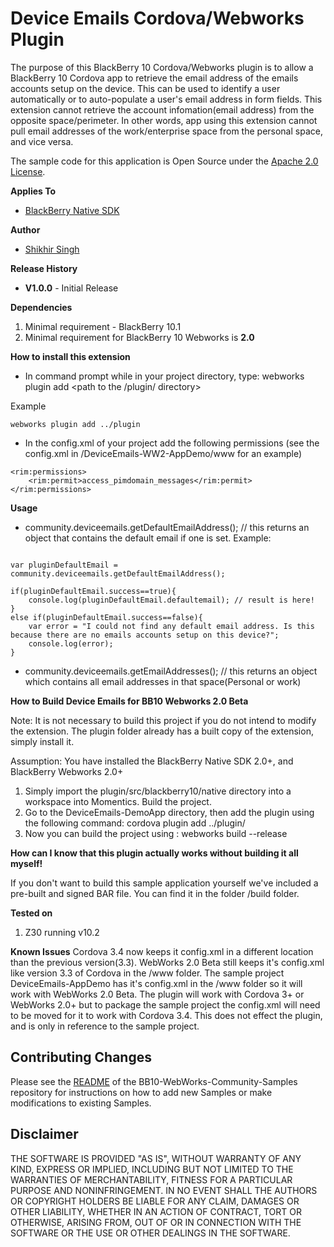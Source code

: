 # Device Emails Cordova/Webworks Plugin

The purpose of this BlackBerry 10 Cordova/Webworks plugin is to allow a BlackBerry 10 Cordova app to retrieve 
the email address of the emails accounts setup on the device. This can be used to identify a user automatically or to 
auto-populate a user's email address in form fields. This extension cannot retrieve the account infomation(email address)
from the opposite space/perimeter. In other words, app using this extension cannot pull email addresses of the
work/enterprise space from the personal space, and vice versa. 

The sample code for this application is Open Source under the [Apache 2.0 License](http://www.apache.org/licenses/LICENSE-2.0.html).

**Applies To**

* [BlackBerry Native SDK](http://developer.blackberry.com/native/)

**Author** 

* [Shikhir Singh](http://code.shikhir.com/)


**Release History**

* **V1.0.0** - Initial Release

**Dependencies**

1. Minimal requirement - BlackBerry 10.1
2. Minimal requirement for BlackBerry 10 Webworks is **2.0**


**How to install this extension**

* In command prompt while in your project directory, type: webworks plugin add <path to the /plugin/ directory>

Example
```
webworks plugin add ../plugin
```
* In the config.xml of your project add the following permissions (see the config.xml in /DeviceEmails-WW2-AppDemo/www for an example)

```
<rim:permissions>
	<rim:permit>access_pimdomain_messages</rim:permit>
</rim:permissions>
```

**Usage**


* community.deviceemails.getDefaultEmailAddress(); // this returns an object that contains the default email if one is set. 
Example:
```
 
var pluginDefaultEmail = community.deviceemails.getDefaultEmailAddress();

if(pluginDefaultEmail.success==true){
	console.log(pluginDefaultEmail.defaultemail); // result is here!
}
else if(pluginDefaultEmail.success==false){
	var error = "I could not find any default email address. Is this because there are no emails accounts setup on this device?";
	console.log(error);
}					
```

* community.deviceemails.getEmailAddresses(); // this returns an object which contains all email addresses in that space(Personal or work)

 
**How to Build Device Emails for BB10 Webworks 2.0 Beta**

Note: It is not necessary to build this project if you do not intend to modify the extension. The plugin folder already has a built copy of the
extension, simply install it. 

Assumption: You have installed the BlackBerry Native SDK 2.0+, and BlackBerry Webworks 2.0+

1. Simply import the plugin/src/blackberry10/native directory into a workspace into Momentics. Build the project. 
2. Go to the DeviceEmails-DemoApp directory, then add the plugin using the following command: cordova plugin add ../plugin/
3. Now you can build the project using : webworks build --release  

**How can I know that this plugin actually works without building it all myself!**

If you don't want to build this sample application yourself we've included a pre-built and signed BAR file. 
You can find it in the folder /build folder. 


**Tested on**

1. Z30 running v10.2


**Known Issues**
Cordova 3.4 now keeps it config.xml in a different location than the previous version(3.3).
WebWorks 2.0 Beta still keeps it's config.xml like version 3.3 of Cordova in the /www
folder. The sample project DeviceEmails-AppDemo has it's config.xml in the /www folder so it will
work with WebWorks 2.0 Beta. The plugin will work with Cordova 3+ or WebWorks 2.0+ but 
to package the sample project the config.xml will need to be moved for it to work with Cordova 3.4. 
This does not effect the plugin, and is only in reference to the sample project.  


## Contributing Changes

Please see the [README](https://github.com/blackberry/BB10-WebWorks-Community-Samples) of the BB10-WebWorks-Community-Samples repository for instructions on how to add new Samples or make modifications to existing Samples.



## Disclaimer

THE SOFTWARE IS PROVIDED "AS IS", WITHOUT WARRANTY OF ANY KIND, EXPRESS OR IMPLIED, INCLUDING 
BUT NOT LIMITED TO THE WARRANTIES OF MERCHANTABILITY, FITNESS FOR A PARTICULAR PURPOSE 
AND NONINFRINGEMENT. IN NO EVENT SHALL THE AUTHORS OR COPYRIGHT HOLDERS BE LIABLE FOR 
ANY CLAIM, DAMAGES OR OTHER LIABILITY, WHETHER IN AN ACTION OF CONTRACT, TORT OR 
OTHERWISE, ARISING FROM, OUT OF OR IN CONNECTION WITH THE SOFTWARE OR THE USE OR 
OTHER DEALINGS IN THE SOFTWARE.